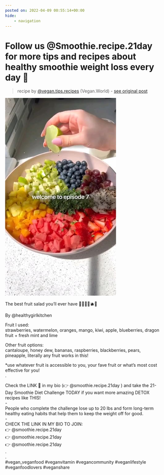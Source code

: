 ```yaml
---
posted on: 2022-04-09 00:55:14+00:00
hide:
    - navigation
---
```


# Follow us @Smoothie.recipe.21day for more tips and recipes about healthy smoothie weight loss every day 💚  

> recipe by [@vegan.tips.recipes](https://www.instagram.com/vegan.tips.recipes/) 
(Vegan.World) - [see original post](https://instagram.com/p/CcHGX46gm5Y)

![](../img/vegan.tips.recipes_09-04-2022_0004.png)

  
The best fruit salad you’ll ever have 🍓🍊🍌🥝🫐🍇  
  
By @healthygirlkitchen   
  
Fruit I used:   
strawberries, watermelon, oranges, mango, kiwi, apple, blueberries, dragon fruit + fresh mint and lime   
  
Other fruit options:  
cantaloupe, honey dew, bananas, raspberries, blackberries, pears, pineapple, literally any fruit works in this!   
  
*use whatever fruit is accessible to you, your fave fruit or what’s most cost effective for you!   
.  
  
Check the LINK 🔗 in my bio (👉 @smoothie.recipe.21day ) and take the 21-Day Smoothie Diet Challenge TODAY if you want more amazing DETOX recipes like THIS!⁣  
⁣-  
People who complete the challenge lose up to 20 lbs and form long-term healthy eating habits that help them to keep the weight off for good.⁣  
⁣-  
CHECK THE LINK IN MY BIO TO JOIN:⁣  
👉 @smoothie.recipe.21day  
👉 @smoothie.recipe.21day  
👉 @smoothie.recipe.21day  
.  
.  
\#vegan_veganfood \#veganvitamin \#vegancommunity \#veganlifestyle \#veganfoodlovers \#veganshare   